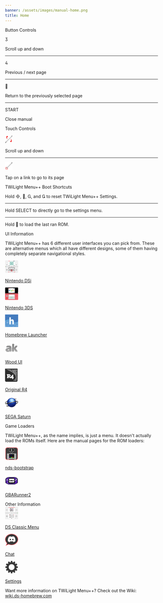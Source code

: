 ```yaml
---
banner: /assets/images/manual-home.png
title: Home
---
```


<div id="button-controls" class="section-title">Button Controls</div>
<div class="section-body">
	<div class="button-action-group">
		<p class="button-action button">&#xE07D;</p>
		<p class="button-action-text">Scroll up and down</p>
	</div>
	<hr>
	<div class="button-action-group">
		<p class="button-action button">&#xE07E;</p>
		<p class="button-action-text">Previous / next page</p>
	</div>
	<hr>
	<div class="button-action-group">
		<p class="button-action button">&#xE001;</p>
		<p class="button-action-text">Return to the previously selected page</p>
	</div>
	<hr>
	<div class="button-action-group">
		<p class="button-action">START</p>
		<p class="button-action-text">Close manual</p>
	</div>
</div>

<div id="touch-controls" class="section-title">Touch Controls</div>
<div class="section-body">
	<div class="button-action-group">
		<p class="button-action"><img src="/assets/images/up-down.png" alt="Scroll up/down on the touch screen"></p>
		<p class="button-action-text">Scroll up and down</p>
	</div>
	<hr>
	<div class="button-action-group">
		<p class="button-action"><img src="/assets/images/tap.png" alt="Tap the touch screen"></p>
		<p class="button-action-text">Tap on a link to go to its page</p>
	</div>
</div>

<div id="twilight-menu-boot-shortcuts" class="section-title">TWiLight Menu++ Boot Shortcuts</div>
<div class="section-body">
	<p>
		Hold &#xE000;, &#xE001;, &#xE002;, and &#xE003; to reset TWiLight Menu++ Settings.
	</p>
	<hr>
	<p>
		Hold SELECT to directly go to the settings menu.
	</p>
	<hr>
	<p>
		Hold &#xE001; to load the last ran ROM.
	</p>
</div>

<div id="ui-information" class="section-title">UI Information</div>
<div class="section-body">
	<p class="mb-2">TWiLight Menu++ has 6 different user interfaces you can pick from. These are alternative menus which all have different designs, some of them having completely separate navigational styles.</p>
	<div class="grid-container-3">
		<div class="grid-item">
			<img src="/assets/images/dsi-icon.png">
			<p>
				<a href="theme1-dsi">Nintendo DSi</a>
			</p>
		</div>
		<div class="grid-item">
			<img src="/assets/images/3ds-icon.png">
			<p>
				<a href="theme2-3ds">Nintendo 3DS</a>
			</p>
		</div>
		<div class="grid-item">
			<img src="/assets/images/hbl-icon.png">
			<p>
				<a href="theme6-hbl">Homebrew Launcher</a>
			</p>
		</div>
		<div class="grid-item">
			<img src="/assets/images/ak-icon.png">
			<p>
				<a href="theme4-acekard">Wood UI</a>
			</p>
		</div>
		<div class="grid-item">
			<img src="/assets/images/r4-icon.png">
			<p>
				<a href="theme3-r4">Original R4</a>
			</p>
		</div>
		<div class="grid-item">
			<img src="/assets/images/saturn-logo.png">
			<p>
				<a href="theme5-saturn">SEGA Saturn</a>
			</p>
		</div>
	</div>
</div>

<div id="game-loaders" class="section-title">Game Loaders</div>
<div class="section-body">
	<p class="mb-2">TWiLight Menu++, as the name implies, is just a menu. It doesn't actually load the ROMs itself. Here are the manual pages for the ROM loaders:</p>
	<div class="grid-container-2">
		<div class="grid-item">
			<img src="/assets/images/ndsb-icon.png">
			<p>
				<a href="nds-bootstrap">nds-bootstrap</a>
			</p>
		</div>
		<div class="grid-item">
			<img src="/assets/images/gba-icon.png">
			<p>
				<a href="gbarunner2">GBARunner2</a>
			</p>
		</div>
	</div>
</div>

<div id="other-information" class="section-title">Other Information</div>
<div class="section-body">
	<div class="grid-container-3 mb-2">
		<div class="grid-item">
			<img src="/assets/images/ds-icon.png">
			<p>
				<a href="ds-classic-menu">DS Classic Menu</a>
			</p>
		</div>
		<div class="grid-item">
			<img src="/assets/images/chat-icon.png">
			<p>
				<a href="chat">Chat</a>
			</p>
		</div>
		<div class="grid-item">
			<img src="/assets/images/settings-icon.png">
			<p>
				<a href="settings">Settings</a>
			</p>
		</div>
	</div>
	<p>
		Want more information on TWiLight Menu++? Check out the Wiki:<br><a href="https://wiki.ds-homebrew.com">wiki.ds-homebrew.com</a>
	</p>
</div>

